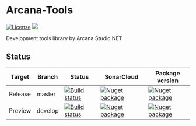 # Arcana-Tools

<a target="_blank" href="https://opensource.org/licenses/MIT"><img src="https://img.shields.io/badge/license-MIT-blue.svg" alt="License" /></a>
<a target="_blank" href="https://twitter.com/guruumeditation"><img src="https://img.shields.io/twitter/follow/guruumeditation.svg?style=social" /></a>

Development tools library by Arcana Studio.NET


## Status

| Target | Branch | Status | SonarCloud | Package version |
|--------------|------------- | --------- | --------| --------|
| Release | master | <a target="_blank" href="https://dev.azure.com/equinoxe/Arcana%20Toolkit/_apis/build/status/Develop-Publish?branchName=develop"><img src="https://dev.azure.com/equinoxe/Arcana%20Toolkit/_apis/build/status/Develop-Publish?branchName=develop" alt="Build status" /></a> | <a target="_blank" href="https://sonarcloud.io/dashboard?id=Guruumeditation_Niko-HC2-SDK"><img src="https://sonarcloud.io/api/project_badges/measure?project=Guruumeditation_Arcana-Toolkit&metric=alert_status" alt="Nuget package" /></a> | <a target="_blank" href="https://www.nuget.org/packages/Net.ArcanaStudio.Toolkit/"><img src="https://img.shields.io/nuget/v/Net.ArcanaStudio.Toolkit.svg" alt="Nuget package" /></a> |
| Preview | develop | <a target="_blank" href="https://dev.azure.com/equinoxe/Arcana%20Toolkit/_apis/build/status/Master-Publish?branchName=master"><img src="https://dev.azure.com/equinoxe/Arcana%20Toolkit/_apis/build/status/Master-Publish?branchName=master" alt="Build status" /></a>| <a target="_blank" href="https://sonarcloud.io/dashboard?id=Guruumeditation_Niko-HC2-SDK"><img src="https://sonarcloud.io/api/project_badges/measure?project=Guruumeditation_Arcana-Toolkit&metric=alert_status" alt="Nuget package" /></a> | <a target="_blank" href="https://www.nuget.org/packages/Net.ArcanaStudio.Toolkit/"><img src="https://img.shields.io/nuget/vpre/Net.ArcanaStudio.Toolkit.svg" alt="Nuget package"/></a> |

